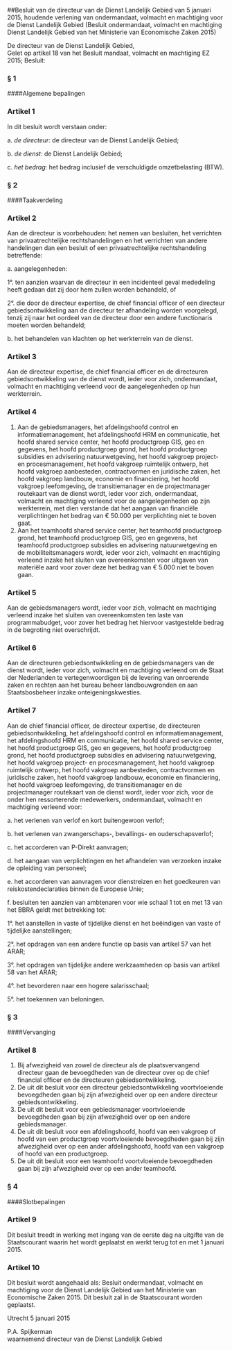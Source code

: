 <meta http-equiv='Content-Type' content='text/html; charset=utf-8' />

##Besluit van de directeur van de Dienst Landelijk Gebied van 5 januari 2015, houdende verlening van ondermandaat, volmacht en machtiging voor de Dienst Landelijk Gebied (Besluit ondermandaat, volmacht en machtiging Dienst Landelijk Gebied van het Ministerie van Economische Zaken 2015)

De directeur van de Dienst Landelijk Gebied,  
Gelet op artikel 18 van het Besluit mandaat, volmacht en machtiging EZ 2015;
Besluit:     
### §  1  

####Algemene bepalingen

### Artikel  1  

In dit besluit wordt verstaan onder: 

a.  *de directeur:* de directeur van de Dienst Landelijk Gebied;  

b.  *de dienst:* de Dienst Landelijk Gebied;  

c.  *het bedrag:* het bedrag inclusief de verschuldigde omzetbelasting (BTW).   

### §  2  

####Taakverdeling

### Artikel  2  

Aan de directeur is voorbehouden: het nemen van besluiten, het verrichten van privaatrechtelijke rechtshandelingen en het verrichten van andere handelingen dan een besluit of een privaatrechtelijke rechtshandeling betreffende: 

a. aangelegenheden: 

1°. ten aanzien waarvan de directeur in een incidenteel geval mededeling heeft gedaan dat zij door hem zullen worden behandeld, of  

2°. die door de directeur expertise, de chief financial officer of een directeur gebiedsontwikkeling aan de directeur ter afhandeling worden voorgelegd, tenzij zij naar het oordeel van de directeur door een andere functionaris moeten worden behandeld;    

b. het behandelen van klachten op het werkterrein van de dienst.   

### Artikel  3  

Aan de directeur expertise, de chief financial officer en de directeuren gebiedsontwikkeling van de dienst wordt, ieder voor zich, ondermandaat, volmacht en machtiging verleend voor de aangelegenheden op hun werkterrein. 

### Artikel  4  

1.  Aan de gebiedsmanagers, het afdelingshoofd control en informatiemanagement, het afdelingshoofd HRM en communicatie, het hoofd shared service center, het hoofd productgroep GIS, geo en gegevens, het hoofd productgroep grond, het hoofd productgroep subsidies en advisering natuurwetgeving, het hoofd vakgroep project- en procesmanagement, het hoofd vakgroep ruimtelijk ontwerp, het hoofd vakgroep aanbesteden, contractvormen en juridische zaken, het hoofd vakgroep landbouw, economie en financiering, het hoofd vakgroep leefomgeving, de transitiemanager en de projectmanager routekaart van de dienst wordt, ieder voor zich, ondermandaat, volmacht en machtiging verleend voor de aangelegenheden op zijn werkterrein, met dien verstande dat het aangaan van financiële verplichtingen het bedrag van € 50.000 per verplichting niet te boven gaat.   
2.  Aan het teamhoofd shared service center, het teamhoofd productgroep grond, het teamhoofd productgroep GIS, geo en gegevens, het teamhoofd productgroep subsidies en advisering natuurwetgeving en de mobiliteitsmanagers wordt, ieder voor zich, volmacht en machtiging verleend inzake het sluiten van overeenkomsten voor uitgaven van materiële aard voor zover deze het bedrag van € 5.000 niet te boven gaan.  

### Artikel  5  

Aan de gebiedsmanagers wordt, ieder voor zich, volmacht en machtiging verleend inzake het sluiten van overeenkomsten ten laste van programmabudget, voor zover het bedrag het hiervoor vastgestelde bedrag in de begroting niet overschrijdt. 

### Artikel  6  

Aan de directeuren gebiedsontwikkeling en de gebiedsmanagers van de dienst wordt, ieder voor zich, volmacht en machtiging verleend om de Staat der Nederlanden te vertegenwoordigen bij de levering van onroerende zaken en rechten aan het bureau beheer landbouwgronden en aan Staatsbosbeheer inzake onteigeningskwesties. 

### Artikel  7  

Aan de chief financial officer, de directeur expertise, de directeuren gebiedsontwikkeling, het afdelingshoofd control en informatiemanagement, het afdelingshoofd HRM en communicatie, het hoofd shared service center, het hoofd productgroep GIS, geo en gegevens, het hoofd productgroep grond, het hoofd productgroep subsidies en advisering natuurwetgeving, het hoofd vakgroep project- en procesmanagement, het hoofd vakgroep ruimtelijk ontwerp, het hoofd vakgroep aanbesteden, contractvormen en juridische zaken, het hoofd vakgroep landbouw, economie en financiering, het hoofd vakgroep leefomgeving, de transitiemanager en de projectmanager routekaart van de dienst wordt, ieder voor zich, voor de onder hen ressorterende medewerkers, ondermandaat, volmacht en machtiging verleend voor: 

a. het verlenen van verlof en kort buitengewoon verlof;  

b. het verlenen van zwangerschaps-, bevallings- en ouderschapsverlof;  

c. het accorderen van P-Direkt aanvragen;  

d. het aangaan van verplichtingen en het afhandelen van verzoeken inzake de opleiding van personeel;  

e. het accorderen van aanvragen voor dienstreizen en het goedkeuren van reiskostendeclaraties binnen de Europese Unie;  

f. besluiten ten aanzien van ambtenaren voor wie schaal 1 tot en met 13 van het BBRA geldt met betrekking tot: 

1°. het aanstellen in vaste of tijdelijke dienst en het beëindigen van vaste of tijdelijke aanstellingen;  

2°. het opdragen van een andere functie op basis van artikel 57 van het ARAR;  

3°. het opdragen van tijdelijke andere werkzaamheden op basis van artikel 58 van het ARAR;  

4°. het bevorderen naar een hogere salarisschaal;  

5°. het toekennen van beloningen.     

### §  3  

####Vervanging

### Artikel  8  

1.  Bij afwezigheid van zowel de directeur als de plaatsvervangend directeur gaan de bevoegdheden van de directeur over op de chief financial officer en de directeuren gebiedsontwikkeling.   
2.  De uit dit besluit voor een directeur gebiedsontwikkeling voortvloeiende bevoegdheden gaan bij zijn afwezigheid over op een andere directeur gebiedsontwikkeling.   
3.  De uit dit besluit voor een gebiedsmanager voortvloeiende bevoegdheden gaan bij zijn afwezigheid over op een andere gebiedsmanager.   
4.  De uit dit besluit voor een afdelingshoofd, hoofd van een vakgroep of hoofd van een productgroep voortvloeiende bevoegdheden gaan bij zijn afwezigheid over op een ander afdelingshoofd, hoofd van een vakgroep of hoofd van een productgroep.   
5.  De uit dit besluit voor een teamhoofd voortvloeiende bevoegdheden gaan bij zijn afwezigheid over op een ander teamhoofd.  

### §  4  

####Slotbepalingen

### Artikel  9  

Dit besluit treedt in werking met ingang van de eerste dag na uitgifte van de Staatscourant waarin het wordt geplaatst en werkt terug tot en met 1 januari 2015. 

### Artikel  10  

Dit besluit wordt aangehaald als: Besluit ondermandaat, volmacht en machtiging voor de Dienst Landelijk Gebied van het Ministerie van Economische Zaken 2015. 
Dit besluit zal in de Staatscourant worden geplaatst.   

Utrecht 
5 januari 2015   

P.A. Spijkerman  
waarnemend directeur van de Dienst Landelijk Gebied    
